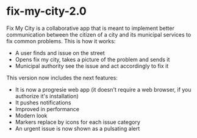 # fix-my-city-2.0

Fix My City is a collaborative app that is meant to implement better communication between the citizen of a city and its municipal services to fix common problems.
This is how it works:
- A user finds and issue on the street
- Opens fix my city, takes a picture of the problem and sends it
- Municipal authority see the issue and act accordingly to fix it

This version now includes the next features:
- It is now a progresie web app (it doesn't require a web browser, if you authorize it's installation)
- It pushes notifications
- Improved in performance
- Modern look
- Markers replace by icons for each issue category
- An urgent issue is now shown as a pulsating alert

